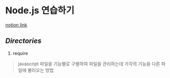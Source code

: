 # Node.js 연습하기
[notion link](https://jonggurl96.notion.site/NodeJS-d44746ec8f7548b681b4b351e06e69ae)
## *Directories*
1. require

> javascript 파일을 기능별로 구별하여 파일을 관리하는데 가각의 기능을 다른 파일에 불러오는 방법
